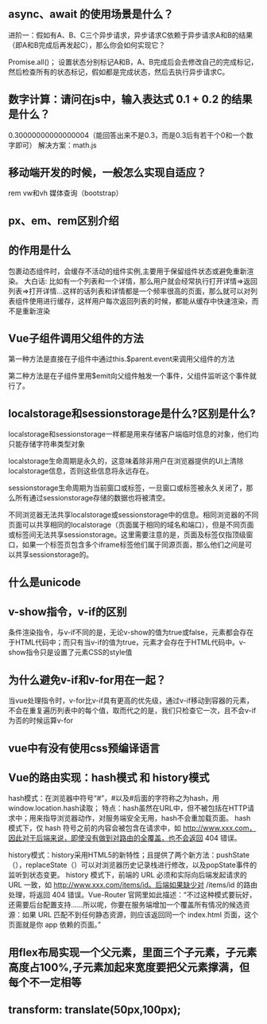 
## async、await 的使用场景是什么？
进阶一：假如有A、B、C三个异步请求，异步请求C依赖于异步请求A和B的结果（即A和B完成后再发起C），那么你会如何实现它？

Promise.all()；
设置状态分别标记A和B，A、B完成后会去修改自己的完成标记，然后检查所有的状态标记，假如都是完成状态，然后去执行异步请求C。
## 数字计算：请问在js中，输入表达式 0.1 + 0.2 的结果是什么？
0.30000000000000004（能回答出来不是0.3，而是0.3后有若干个0和一个数字即可）
解决方案：math.js
## 移动端开发的时候，一般怎么实现自适应？
rem
vw和vh
媒体查询（bootstrap）
## px、em、rem区别介绍
## <keep-alive></keep-alive>的作用是什么
<keep-alive></keep-alive>包裹动态组件时，会缓存不活动的组件实例,主要用于保留组件状态或避免重新渲染。 大白话: 比如有一个列表和一个详情，那么用户就会经常执行打开详情=>返回列表=>打开详情…这样的话列表和详情都是一个频率很高的页面，那么就可以对列表组件使用<keep-alive></keep-alive>进行缓存，这样用户每次返回列表的时候，都能从缓存中快速渲染，而不是重新渲染
## Vue子组件调用父组件的方法
第一种方法是直接在子组件中通过this.$parent.event来调用父组件的方法

第二种方法是在子组件里用$emit向父组件触发一个事件，父组件监听这个事件就行了。
## localstorage和sessionstorage是什么?区别是什么?
localstorage和sessionstorage一样都是用来存储客户端临时信息的对象，他们均只能存储字符串类型对象

localstorage生命周期是永久的，这意味着除非用户在浏览器提供的UI上清除localstorage信息，否则这些信息将永远存在。

sessionstorage生命周期为当前窗口或标签，一旦窗口或标签被永久关闭了，那么所有通过sessionstorage存储的数据也将被清空。

不同浏览器无法共享localstorage或sessionstorage中的信息。相同浏览器的不同页面可以共享相同的localstorage（页面属于相同的域名和端口），但是不同页面或标签间无法共享sessionstorage。这里需要注意的是，页面及标签仅指顶级窗口，如果一个标签页包含多个iframe标签他们属于同源页面，那么他们之间是可以共享sessionstorage的。
## 什么是unicode
## v-show指令，v-if的区别
条件渲染指令，与v-if不同的是，无论v-show的值为true或false，元素都会存在于HTML代码中；而只有当v-if的值为true，元素才会存在于HTML代码中。v-show指令只是设置了元素CSS的style值
## 为什么避免v-if和v-for用在一起？

当vue处理指令时，v-for比v-if具有更高的优先级，通过v-if移动到容器的元素，不会在重复遍历列表中的每个值，取而代之的是，我们只检查它一次，且不会v-if为否的时候运算v-for
## vue中有没有使用css预编译语言
## Vue的路由实现：hash模式 和 history模式
hash模式：在浏览器中符号“#”，#以及#后面的字符称之为hash，用window.location.hash读取；
特点：hash虽然在URL中，但不被包括在HTTP请求中；用来指导浏览器动作，对服务端安全无用，hash不会重加载页面。
hash 模式下，仅 hash 符号之前的内容会被包含在请求中，如 http://www.xxx.com，因此对于后端来说，即使没有做到对路由的全覆盖，也不会返回 404 错误。

history模式：history采用HTML5的新特性；且提供了两个新方法：pushState（），replaceState（）可以对浏览器历史记录栈进行修改，以及popState事件的监听到状态变更。
history 模式下，前端的 URL 必须和实际向后端发起请求的 URL 一致，如 http://www.xxx.com/items/id。后端如果缺少对 /items/id 的路由处理，将返回 404 错误。Vue-Router 官网里如此描述：“不过这种模式要玩好，还需要后台配置支持……所以呢，你要在服务端增加一个覆盖所有情况的候选资源：如果 URL 匹配不到任何静态资源，则应该返回同一个 index.html 页面，这个页面就是你 app 依赖的页面。”
## 用flex布局实现一个父元素，里面三个子元素，子元素高度占100%,子元素加起来宽度要把父元素撑满，但每个不一定相等
## transform: translate(50px,100px);